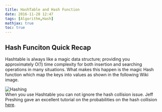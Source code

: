 ```yaml
---
title: HashTable and Hash Function
date: 2016-11-28 12:47
tags: [Algorithm,Hash]
mathjax: true
toc: true
---
```

## Hash Funciton Quick Recap
Hashtable is always like a magic data structure; providing you approximately O(1) time complexity for both insertion and searching operations in many situations. 
What makes this happen is the magic Hash function which map the keys into values as shown in the following Wiki image.  

![Hashing](https://upload.wikimedia.org/wikipedia/commons/7/7d/Hash_table_3_1_1_0_1_0_0_SP.svg)  
When you use Hashtable you can not ignore the hash collision issue. Jeff Preshing gave an excellent tutorial on the probabilities on the hash collision [here](http://preshing.com/20110504/hash-collision-probabilities/).
